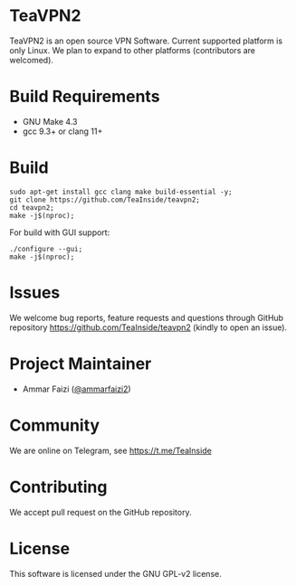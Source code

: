 
# TeaVPN2
TeaVPN2 is an open source VPN Software. Current supported platform is
only Linux. We plan to expand to other platforms (contributors are
welcomed).


# Build Requirements
- GNU Make 4.3
- gcc 9.3+ or clang 11+


# Build
```
sudo apt-get install gcc clang make build-essential -y;
git clone https://github.com/TeaInside/teavpn2;
cd teavpn2;
make -j$(nproc);
```

For build with GUI support:
```
./configure --gui;
make -j$(nproc);
```

# Issues
We welcome bug reports, feature requests and questions through GitHub
repository https://github.com/TeaInside/teavpn2 (kindly to open an issue).


# Project Maintainer
- Ammar Faizi ([@ammarfaizi2](https://github.com/ammarfaizi2))


# Community
We are online on Telegram, see https://t.me/TeaInside


# Contributing
We accept pull request on the GitHub repository.


# License
This software is licensed under the GNU GPL-v2 license.
